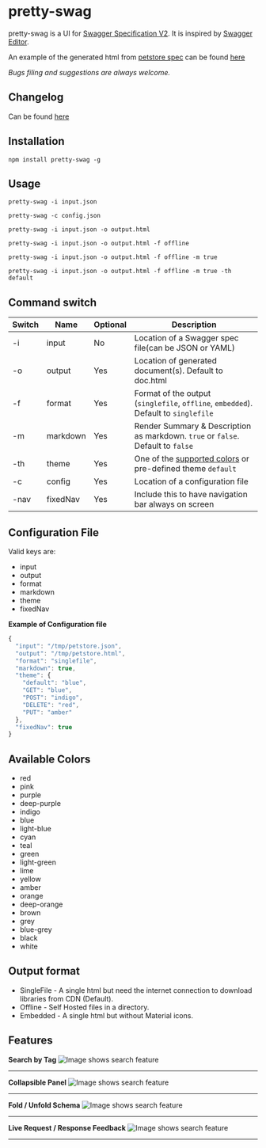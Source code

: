 # pretty-swag

pretty-swag is a UI for [Swagger Specification V2](https://github.com/OAI/OpenAPI-Specification). It is inspired by [Swagger Editor](http://swagger.io/swagger-editor/).

An example of the generated html from [petstore spec](http://petstore.swagger.io/v2/swagger.json) can be found [here](http://htmlpreview.github.com/?https://raw.githubusercontent.com/twskj/pretty-swag/gh-pages/examples/pet.html)

*Bugs filing and suggestions are always welcome.*

## Changelog
Can be found [here](CHANGELOG.md)

## Installation

```Shell
npm install pretty-swag -g
```

## Usage

```Shell
pretty-swag -i input.json
```

```Shell
pretty-swag -c config.json
```

```Shell
pretty-swag -i input.json -o output.html
```

```Shell
pretty-swag -i input.json -o output.html -f offline
```

```Shell
pretty-swag -i input.json -o output.html -f offline -m true
```

```Shell
pretty-swag -i input.json -o output.html -f offline -m true -th default
```

## Command switch

| Switch  | Name     | Optional | Description                                                                          |
| ------- | -------- | -------- | ------------------------------------------------------------------------------------ |
|   -i    | input    |       No | Location of a Swagger spec file(can be JSON or YAML)                                 |
|   -o    | output   |      Yes | Location of generated document(s). Default to doc.html                               |
|   -f    | format   |      Yes | Format of the output (`singlefile`, `offline`, `embedded`). Default to `singlefile`  |
|   -m    | markdown |      Yes | Render Summary & Description as markdown. `true` or `false`. Default to `false`      |
|   -th   | theme    |      Yes | One of the [supported colors](#available-colors) or pre-defined theme `default`      |
|   -c    | config   |      Yes | Location of a configuration file                                                     |
|   -nav  | fixedNav |      Yes | Include this to have navigation bar always on screen                                 |


## Configuration File

Valid keys are:
 - input
 - output
 - format
 - markdown
 - theme
 - fixedNav

**Example of Configuration file**
```javascript
{
  "input": "/tmp/petstore.json",
  "output": "/tmp/petstore.html",
  "format": "singlefile",
  "markdown": true,
  "theme": {
    "default": "blue",
    "GET": "blue",
    "POST": "indigo",
    "DELETE": "red",
    "PUT": "amber"
  },
  "fixedNav": true
}
```

## Available Colors

- red
- pink
- purple
- deep-purple
- indigo
- blue
- light-blue
- cyan
- teal
- green
- light-green
- lime
- yellow
- amber
- orange
- deep-orange
- brown
- grey
- blue-grey
- black
- white


## Output format

 - SingleFile - A single html but need the internet connection to download libraries from CDN (Default).
 - Offline - Self Hosted files in a directory.
 - Embedded - A single html but without Material icons.


## Features

**Search by Tag**
![Image shows search feature](https://raw.githubusercontent.com/twskj/pretty-swag/gh-pages/images/search.gif?raw=true)

---------------------------------------

**Collapsible Panel**
![Image shows search feature](https://raw.githubusercontent.com/twskj/pretty-swag/gh-pages/images/collapsible.gif?raw=true)

---------------------------------------

**Fold / Unfold Schema**
![Image shows search feature](https://raw.githubusercontent.com/twskj/pretty-swag/gh-pages/images/foldable.gif?raw=true)

---------------------------------------

**Live Request / Response Feedback**
![Image shows search feature](https://raw.githubusercontent.com/twskj/pretty-swag/gh-pages/images/liveReqRes.gif?raw=true)

---------------------------------------
